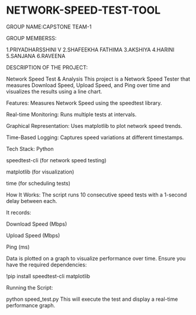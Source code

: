 # NETWORK-SPEED-TEST-TOOL

GROUP NAME:CAPSTONE TEAM-1

GROUP MEMBERSS: 

1.PRIYADHARSSHINI V
2.SHAFEEKHA FATHIMA
3.AKSHIYA
4.HARINI
5.SANJANA
6.RAVEENA

DESCRIPTION OF THE PROJECT:

Network Speed Test & Analysis
This project is a Network Speed Tester that measures Download Speed, Upload Speed, and Ping over time and visualizes the results using a line chart.

Features:
Measures Network Speed using the speedtest library.

Real-time Monitoring: Runs multiple tests at intervals.

Graphical Representation: Uses matplotlib to plot network speed trends.

Time-Based Logging: Captures speed variations at different timestamps.

Tech Stack:
Python

speedtest-cli (for network speed testing)

matplotlib (for visualization)

time (for scheduling tests)

How It Works:
The script runs 10 consecutive speed tests with a 1-second delay between each.

It records:

Download Speed (Mbps)

Upload Speed (Mbps)

Ping (ms)

Data is plotted on a graph to visualize performance over time.
Ensure you have the required dependencies:

!pip install speedtest-cli matplotlib

Running the Script:

python speed_test.py
This will execute the test and display a real-time performance graph.



